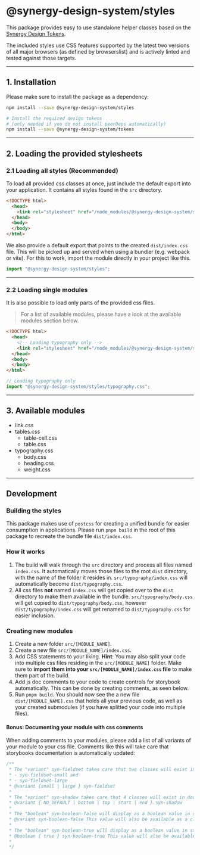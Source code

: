 # @synergy-design-system/styles

This package provides easy to use standalone helper classes based on the [Synergy Design Tokens](https://synergy-design-system.github.io/?path=/docs/packages-tokens--docs).

The included styles use CSS features supported by the latest two versions of all major browsers (as defined by browserslist) and is actively linted and tested against those targets.

---

## 1. Installation

Please make sure to install the package as a dependency:

```bash
npm install --save @synergy-design-system/styles

# Install the required design tokens
# (only needed if you do not install peerDeps automatically)
npm install --save @synergy-design-system/tokens
```

---

## 2. Loading the provided stylesheets

### 2.1 Loading all styles (Recommended)

To load all provided css classes at once, just include the default export into your application.
It contains all styles found in the `src` directory.

```html
<!DOCTYPE html>
  <head>
    <link rel="stylesheet" href="/node_modules/@synergy-design-system/styles/dist/index.css" />
  </head>
  <body>
  </body>
</html>
```

We also provide a default export that points to the created `dist/index.css` file.
This will be picked up and served when using a bundler (e.g. webpack or vite).
For this to work, import the module directly in your project like this.

```javascript
import "@synergy-design-system/styles";
```

---

### 2.2 Loading single modules

It is also possible to load only parts of the provided css files.

> For a list of available modules, please have a look at the available modules section below.

```html
<!DOCTYPE html>
  <head>
    <!-- Loading typography only -->
    <link rel="stylesheet" href="/node_modules/@synergy-design-system/styles/dist/typography.css" />
  </head>
  <body>
  </body>
</html>
```

```javascript
// Loading typography only
import "@synergy-design-system/styles/typography.css";
```

---

## 3. Available modules

<!-- BEGIN INLINE COMMENT -->

- link.css
- tables.css
  - table-cell.css
  - table.css
- typography.css
  - body.css
  - heading.css
  - weight.css

<!-- END INLINE COMMENT -->

---

## Development

### Building the styles

This package makes use of `postcss` for creating a unified bundle for easier consumption in applications. Please run `pnpm build` in the root of this package to recreate the bundle file `dist/index.css`.

### How it works

1. The build will walk through the `src` directory and process all files named `index.css`. It automatically moves those files to the root `dist` directory, with the name of the folder it resides in. `src/typography/index.css` will automatically become `dist/typography.css`.
2. All css files **not** named `index.css` will get copied over to the `dist` directory to make them available in the bundle. `src/typography/body.css` will get copied to `dist/typography/body.css`, however `dist/typography/index.css` will get renamed to `dist/typography.css` for easier inclusion.

### Creating new modules

1. Create a new folder `src/[MODULE_NAME]`.
2. Create a new file `src/[MODULE_NAME]/index.css`.
3. Add CSS statements to your liking. **Hint**: You may also split your code into multiple css files residing in the `src/[MODULE_NAME]` folder. Make sure to **import them into your `src/[MODULE_NAME]/index.css` file** to make them part of the build.
4. Add js doc comments to your code to create controls for storybook automatically. This can be done by creating comments, as seen below.
5. Run `pnpm build`. You should now see the a new file `dist/[MODULE_NAME].css` that holds all your previous code, as well as your created submodules (if you have splitted your code into multiple files).

#### Bonus: Documenting your module with css comments

When adding comments to your modules, please add a list of all variants of your module to your css file. Comments like this will take care that storybooks documentation is automatically updated:

```css
/**
 * The "variant" syn-fieldset takes care that two classes will exist in documentation. The first variant value will be the selected one:
 * - syn-fieldset-small and
 * - syn-fieldset-large
 * @variant {small | large } syn-fieldset
 *
 * The "variant" syn-shadow takes care that 4 classes will exist in documentation. There will be no default value selected via the NO_DEFAULT option:
 * @variant { NO_DEFAULT | bottom | top | start | end } syn-shadow
 *
 * The "boolean" syn-boolean-false will display as a boolean value in storybook with 'false' as default value
 * @variant syn-boolean-false This value will also be available as a class.
 *
 * The "boolean" syn-boolean-true will display as a boolean value in storybook with 'true' as default value
 * @boolean { true } syn-boolean-true This value will also be available as a class.
 * 
 */
```
